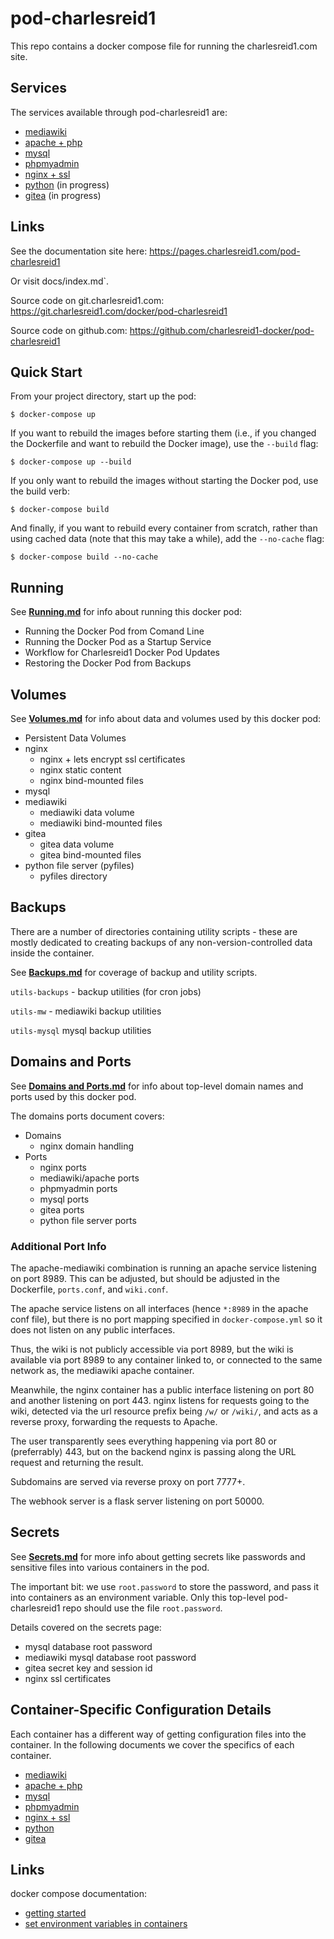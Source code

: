 # pod-charlesreid1

This repo contains a docker compose file 
for running the charlesreid1.com site.

## Services

The services available through pod-charlesreid1 are:

* [mediawiki](Service_mediawiki.md)
* [apache + php](Service_apachephp.md)
* [mysql](Service_mysql.md)
* [phpmyadmin](Service_phpmyadmin.md)
* [nginx + ssl](Service_nginx.md)
* [python](Service_pythonfiles.md) (in progress)
* [gitea](Service_gitea.md) (in progress)

## Links

See the documentation site here: <https://pages.charlesreid1.com/pod-charlesreid1>

Or visit docs/index.md`.

Source code on git.charlesreid1.com: <https://git.charlesreid1.com/docker/pod-charlesreid1>

Source code on github.com: <https://github.com/charlesreid1-docker/pod-charlesreid1>

## Quick Start

From your project directory, start up the pod:

```
$ docker-compose up
```

If you want to rebuild the images before starting them
(i.e., if you changed the Dockerfile and want to rebuild the
Docker image), use the `--build` flag:

```
$ docker-compose up --build
```

If you only want to rebuild the images without starting the
Docker pod, use the build verb:

```
$ docker-compose build
```

And finally, if you want to rebuild every container from scratch,
rather than using cached data (note that this may take a while),
add the `--no-cache` flag:

```
$ docker-compose build --no-cache
```


## Running

See **[Running.md](Running.md)** for info about running this docker pod:

* Running the Docker Pod from Comand Line
* Running the Docker Pod as a Startup Service
* Workflow for Charlesreid1 Docker Pod Updates
* Restoring the Docker Pod from Backups


## Volumes

See **[Volumes.md](Volumes.md)** for info about data and volumes 
used by this docker pod:

* Persistent Data Volumes
* nginx
    * nginx + lets encrypt ssl certificates
    * nginx static content
    * nginx bind-mounted files
* mysql
* mediawiki
    * mediawiki data volume
    * mediawiki bind-mounted files
* gitea
    * gitea data volume
    * gitea bind-mounted files
* python file server (pyfiles)
    * pyfiles directory


## Backups

There are a number of directories containing utility scripts - these are mostly 
dedicated to creating backups of any non-version-controlled data inside the container.

See **[Backups.md](Backups.md)** for coverage of backup and utility scripts.

`utils-backups` - backup utilities (for cron jobs)

`utils-mw` - mediawiki backup utilities

`utils-mysql` mysql backup utilities


## Domains and Ports

See **[Domains and Ports.md](Ports.md)** for info about top-level domain names
and ports used by this docker pod.

The domains ports document covers:

* Domains
    * nginx domain handling
* Ports
    * nginx ports
    * mediawiki/apache ports
    * phpmyadmin ports
    * mysql ports
    * gitea ports
    * python file server ports


### Additional Port Info

The apache-mediawiki combination is running an apache service listening on port 8989.
This can be adjusted, but should be adjusted in the Dockerfile, `ports.conf`, and `wiki.conf`.

The apache service listens on all interfaces (hence `*:8989` in the apache conf file),
but there is no port mapping specified in `docker-compose.yml` so it does not listen 
on any public interfaces.

Thus, the wiki is not publicly accessible via port 8989, but the wiki is available via port 8989
to any container linked to, or connected to the same network as, the mediawiki apache container.

Meanwhile, the nginx container has a public interface listening on port 80 
and another listening on port 443. nginx listens for requests going to
the wiki, detected via the url resource prefix being `/w/` or `/wiki/`,
and acts as a reverse proxy, forwarding the requests to Apache.

The user transparently sees everything happening via port 80 or (preferrably) 443,
but on the backend nginx is passing along the URL request and returning the result.

Subdomains are served via reverse proxy on port 7777+. 

The webhook server is a flask server listening on port 50000.


## Secrets

See **[Secrets.md](Secrets.md)** for more info about getting secrets like 
passwords and sensitive files into various containers in the pod.

The important bit: we use `root.password` to store the password, and pass it
into containers as an environment variable. Only this top-level pod-charlesreid1
repo should use the file `root.password`.

Details covered on the secrets page:

* mysql database root password
* mediawiki mysql database root password
* gitea secret key and session id
* nginx ssl certificates


## Container-Specific Configuration Details

Each container has a different way of getting
configuration files into the container.
In the following documents we cover 
the specifics of each container.

* [mediawiki](Service_mediawiki.md)
* [apache + php](Service_apachephp.md)
* [mysql](Service_mysql.md)
* [phpmyadmin](Service_phpmyadmin.md) 
* [nginx + ssl](Service_nginx.md)
* [python](Service_pythonfiles.md)
* [gitea](Service_gitea.md)


## Links

docker compose documentation:

* [getting started](https://docs.docker.com/compose/gettingstarted/#step-4-build-and-run-your-app-with-compose)
* [set environment variables in containers](https://docs.docker.com/compose/environment-variables/#set-environment-variables-in-containers)

